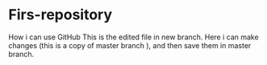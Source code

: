 # Firs-repository
How i can use  GitHub
This is the edited file in new branch.
Here i can make changes (this is a copy of master branch ), and then save them in master branch.
